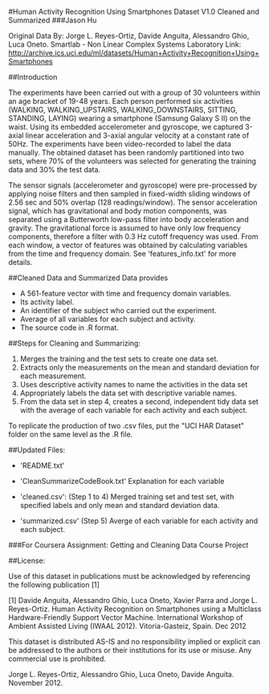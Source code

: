 #Human Activity Recognition Using Smartphones Dataset V1.0 Cleaned and Summarized
###Jason Hu

Original Data By:
Jorge L. Reyes-Ortiz, Davide Anguita, Alessandro Ghio, Luca Oneto.
Smartlab - Non Linear Complex Systems Laboratory
Link: http://archive.ics.uci.edu/ml/datasets/Human+Activity+Recognition+Using+Smartphones

##Introduction

The experiments have been carried out with a group of 30 volunteers within an age bracket of 19-48 years. Each person performed six activities (WALKING, WALKING_UPSTAIRS, WALKING_DOWNSTAIRS, SITTING, STANDING, LAYING) wearing a smartphone (Samsung Galaxy S II) on the waist. Using its embedded accelerometer and gyroscope, we captured 3-axial linear acceleration and 3-axial angular velocity at a constant rate of 50Hz. The experiments have been video-recorded to label the data manually. The obtained dataset has been randomly partitioned into two sets, where 70% of the volunteers was selected for generating the training data and 30% the test data. 

The sensor signals (accelerometer and gyroscope) were pre-processed by applying noise filters and then sampled in fixed-width sliding windows of 2.56 sec and 50% overlap (128 readings/window). The sensor acceleration signal, which has gravitational and body motion components, was separated using a Butterworth low-pass filter into body acceleration and gravity. The gravitational force is assumed to have only low frequency components, therefore a filter with 0.3 Hz cutoff frequency was used. From each window, a vector of features was obtained by calculating variables from the time and frequency domain. See 'features_info.txt' for more details. 

##Cleaned Data and Summarized Data provides
- A 561-feature vector with time and frequency domain variables. 
- Its activity label. 
- An identifier of the subject who carried out the experiment.
- Average of all variables for each subject and activity. 
- The source code in .R format.

##Steps for Cleaning and Summarizing:

1. Merges the training and the test sets to create one data set.
2. Extracts only the measurements on the mean and standard deviation for each measurement.
3. Uses descriptive activity names to name the activities in the data set
4. Appropriately labels the data set with descriptive variable names.
5. From the data set in step 4, creates a second, independent tidy data set with the average     of each variable for each activity and each subject.

To replicate the production of two .csv files, put the "UCI HAR Dataset" folder on the same level as the .R file.

##Updated Files:


- 'README.txt'

- 'CleanSummarizeCodeBook.txt' Explanation for each variable

- 'cleaned.csv': (Step 1 to 4) Merged training set and test set, with specified labels and only mean and standard deviation data.

- 'summarized.csv' (Step 5) Averge of each variable for each activity and each subject.


###For Coursera Assignment: Getting and Cleaning Data Course Project


##License:

Use of this dataset in publications must be acknowledged by referencing the following publication [1] 

[1] Davide Anguita, Alessandro Ghio, Luca Oneto, Xavier Parra and Jorge L. Reyes-Ortiz. Human Activity Recognition on Smartphones using a Multiclass Hardware-Friendly Support Vector Machine. International Workshop of Ambient Assisted Living (IWAAL 2012). Vitoria-Gasteiz, Spain. Dec 2012

This dataset is distributed AS-IS and no responsibility implied or explicit can be addressed to the authors or their institutions for its use or misuse. Any commercial use is prohibited.

Jorge L. Reyes-Ortiz, Alessandro Ghio, Luca Oneto, Davide Anguita. November 2012.
